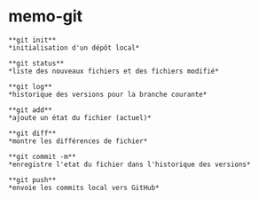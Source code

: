 # memo-git

    **git init**
    *initialisation d'un dépôt local*

    **git status**
    *liste des nouveaux fichiers et des fichiers modifié*

    **git log**
    *historique des versions pour la branche courante*

    **git add**
    *ajoute un état du fichier (actuel)*

    **git diff**
    *montre les différences de fichier*

    **git commit -m**
    *enregistre l'etat du fichier dans l'historique des versions*

    **git push**
    *envoie les commits local vers GitHub*
